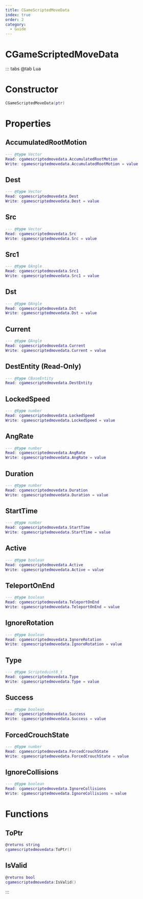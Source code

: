 ```yaml
---
title: CGameScriptedMoveData
index: true
order: 2
category:
  - Guide
---
```


# CGameScriptedMoveData

::: tabs
@tab Lua
# Constructor
```lua
CGameScriptedMoveData(ptr)
```
# Properties
## AccumulatedRootMotion 
```lua
--- @type Vector
Read: cgamescriptedmovedata.AccumulatedRootMotion
Write: cgamescriptedmovedata.AccumulatedRootMotion = value
```
## Dest 
```lua
--- @type Vector
Read: cgamescriptedmovedata.Dest
Write: cgamescriptedmovedata.Dest = value
```
## Src 
```lua
--- @type Vector
Read: cgamescriptedmovedata.Src
Write: cgamescriptedmovedata.Src = value
```
## Src1 
```lua
--- @type QAngle
Read: cgamescriptedmovedata.Src1
Write: cgamescriptedmovedata.Src1 = value
```
## Dst 
```lua
--- @type QAngle
Read: cgamescriptedmovedata.Dst
Write: cgamescriptedmovedata.Dst = value
```
## Current 
```lua
--- @type QAngle
Read: cgamescriptedmovedata.Current
Write: cgamescriptedmovedata.Current = value
```
## DestEntity (Read-Only)
```lua
--- @type CBaseEntity
Read: cgamescriptedmovedata.DestEntity
```
## LockedSpeed 
```lua
--- @type number
Read: cgamescriptedmovedata.LockedSpeed
Write: cgamescriptedmovedata.LockedSpeed = value
```
## AngRate 
```lua
--- @type number
Read: cgamescriptedmovedata.AngRate
Write: cgamescriptedmovedata.AngRate = value
```
## Duration 
```lua
--- @type number
Read: cgamescriptedmovedata.Duration
Write: cgamescriptedmovedata.Duration = value
```
## StartTime 
```lua
--- @type number
Read: cgamescriptedmovedata.StartTime
Write: cgamescriptedmovedata.StartTime = value
```
## Active 
```lua
--- @type boolean
Read: cgamescriptedmovedata.Active
Write: cgamescriptedmovedata.Active = value
```
## TeleportOnEnd 
```lua
--- @type boolean
Read: cgamescriptedmovedata.TeleportOnEnd
Write: cgamescriptedmovedata.TeleportOnEnd = value
```
## IgnoreRotation 
```lua
--- @type boolean
Read: cgamescriptedmovedata.IgnoreRotation
Write: cgamescriptedmovedata.IgnoreRotation = value
```
## Type 
```lua
--- @type Scripteduint8_t
Read: cgamescriptedmovedata.Type
Write: cgamescriptedmovedata.Type = value
```
## Success 
```lua
--- @type boolean
Read: cgamescriptedmovedata.Success
Write: cgamescriptedmovedata.Success = value
```
## ForcedCrouchState 
```lua
--- @type number
Read: cgamescriptedmovedata.ForcedCrouchState
Write: cgamescriptedmovedata.ForcedCrouchState = value
```
## IgnoreCollisions 
```lua
--- @type boolean
Read: cgamescriptedmovedata.IgnoreCollisions
Write: cgamescriptedmovedata.IgnoreCollisions = value
```
# Functions
## ToPtr
```lua
@returns string
cgamescriptedmovedata:ToPtr()
```
## IsValid
```lua
@returns bool
cgamescriptedmovedata:IsValid()
```

:::